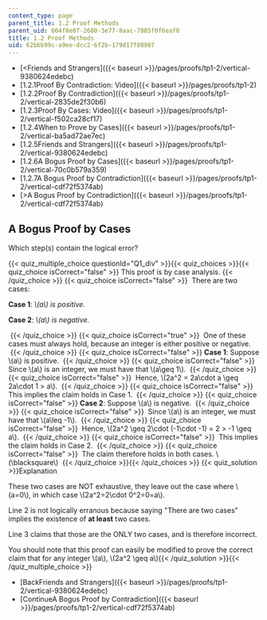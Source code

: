 ```yaml
---
content_type: page
parent_title: 1.2 Proof Methods
parent_uid: 604f8e07-2680-3e77-8aac-7885f0f6eaf0
title: 1.2 Proof Methods
uid: 62bbb99c-a9ee-dcc2-6f2b-179d17f08907
---
```


*   [\<Friends and Strangers]({{< baseurl >}}/pages/proofs/tp1-2/vertical-9380624edebc)
*   [1.2.1Proof By Contradiction: Video]({{< baseurl >}}/pages/proofs/tp1-2)
*   [1.2.2Proof By Contradiction]({{< baseurl >}}/pages/proofs/tp1-2/vertical-2835de2f30b6)
*   [1.2.3Proof By Cases: Video]({{< baseurl >}}/pages/proofs/tp1-2/vertical-f502ca28cf17)
*   [1.2.4When to Prove by Cases]({{< baseurl >}}/pages/proofs/tp1-2/vertical-ba5ad72ae7ec)
*   [1.2.5Friends and Strangers]({{< baseurl >}}/pages/proofs/tp1-2/vertical-9380624edebc)
*   [1.2.6A Bogus Proof by Cases]({{< baseurl >}}/pages/proofs/tp1-2/vertical-70c0b579a359)
*   [1.2.7A Bogus Proof by Contradiction]({{< baseurl >}}/pages/proofs/tp1-2/vertical-cdf72f5374ab)
*   [\>A Bogus Proof by Contradiction]({{< baseurl >}}/pages/proofs/tp1-2/vertical-cdf72f5374ab)

A Bogus Proof by Cases
----------------------

  

Which step(s) contain the logical error?

{{< quiz_multiple_choice questionId="Q1_div" >}}{{< quiz_choices >}}{{< quiz_choice isCorrect="false" >}}&nbsp;This proof is by case analysis.&nbsp;{{< /quiz_choice >}}
{{< quiz_choice isCorrect="false" >}}&nbsp; There are two cases:

**Case 1**: _\\(a\\) is positive._

**Case 2**: _\\(a\\) is negative._

&nbsp;{{< /quiz_choice >}}
{{< quiz_choice isCorrect="true" >}}&nbsp; One of these cases must always hold, because an integer is either positive or negative. &nbsp;{{< /quiz_choice >}}
{{< quiz_choice isCorrect="false" >}}&nbsp;**Case 1**: Suppose \\(a\\) is positive. &nbsp;{{< /quiz_choice >}}
{{< quiz_choice isCorrect="false" >}}&nbsp; Since \\(a\\) is an integer, we must have that \\(a\\geq 1\\). &nbsp;{{< /quiz_choice >}}
{{< quiz_choice isCorrect="false" >}}&nbsp; Hence, \\(2a^2 = 2a\\cdot a \\geq 2a\\cdot 1 > a\\). &nbsp;{{< /quiz_choice >}}
{{< quiz_choice isCorrect="false" >}}&nbsp; This implies the claim holds in Case 1. &nbsp;{{< /quiz_choice >}}
{{< quiz_choice isCorrect="false" >}}&nbsp;**Case 2**: Suppose \\(a\\) is negative. &nbsp;{{< /quiz_choice >}}
{{< quiz_choice isCorrect="false" >}}&nbsp; Since \\(a\\) is an integer, we must have that \\(a\\leq -1\\). &nbsp;{{< /quiz_choice >}}
{{< quiz_choice isCorrect="false" >}}&nbsp; Hence, \\(2a^2 \\geq 2\\cdot (-1\\cdot -1) = 2 > -1 \\geq a\\). &nbsp;{{< /quiz_choice >}}
{{< quiz_choice isCorrect="false" >}}&nbsp; This implies the claim holds in Case 2. &nbsp;{{< /quiz_choice >}}
{{< quiz_choice isCorrect="false" >}}&nbsp; The claim therefore holds in both cases. \\(\\blacksquare\\) &nbsp;{{< /quiz_choice >}}{{< /quiz_choices >}}
{{< quiz_solution >}}Explanation

These two cases are NOT exhaustive, they leave out the case where \\(a=0\\), in which case \\(2a^2=2\\cdot 0^2=0=a\\).

Line 2 is not logically erranous because saying "There are two cases" implies the existence of **at least** two cases.

Line 3 claims that those are the ONLY two cases, and is therefore incorrect.

You should note that this proof can easily be modified to prove the correct claim that for any integer \\(a\\), \\(2a^2 \\geq a\\){{< /quiz_solution >}}{{< /quiz_multiple_choice >}}

*   [BackFriends and Strangers]({{< baseurl >}}/pages/proofs/tp1-2/vertical-9380624edebc)
*   [ContinueA Bogus Proof by Contradiction]({{< baseurl >}}/pages/proofs/tp1-2/vertical-cdf72f5374ab)